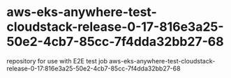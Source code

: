 # aws-eks-anywhere-test-cloudstack-release-0-17-816e3a25-50e2-4cb7-85cc-7f4dda32bb27-68
repository for use with E2E test job aws-eks-anywhere-test-cloudstack-release-0-17:816e3a25-50e2-4cb7-85cc-7f4dda32bb27-68
